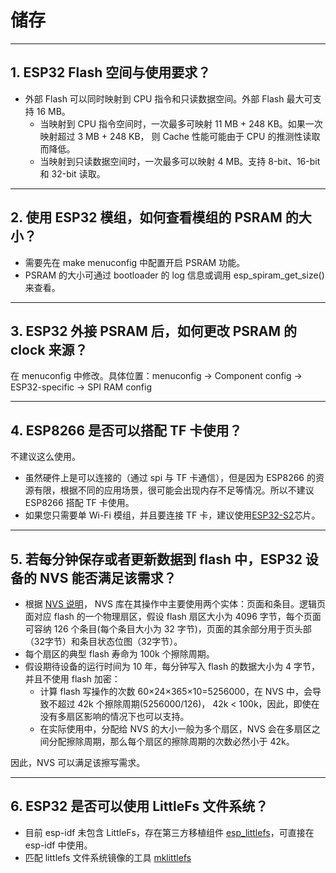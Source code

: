 # 储存

<style>
body {counter-reset: h2}
  h2 {counter-reset: h3}
  h2:before {counter-increment: h2; content: counter(h2) ". "}
  h3:before {counter-increment: h3; content: counter(h2) "." counter(h3) ". "}
  h2.nocount:before, h3.nocount:before, { content: ""; counter-increment: none }
</style>

---

## ESP32 Flash 空间与使用要求？

- 外部 Flash 可以同时映射到 CPU 指令和只读数据空间。外部 Flash 最大可支持 16 MB。 
  - 当映射到 CPU 指令空间时，一次最多可映射 11 MB + 248 KB。如果一次映射超过 3 MB + 248 KB， 则 Cache 性能可能由于 CPU 的推测性读取而降低。 
  - 当映射到只读数据空间时，一次最多可以映射 4 MB。支持 8-bit、16-bit 和 32-bit 读取。

---

## 使用 ESP32 模组，如何查看模组的 PSRAM 的大小？

- 需要先在 make menuconfig 中配置开启 PSRAM 功能。
- PSRAM 的大小可通过 bootloader 的 log 信息或调用 esp_spiram_get_size() 来查看。

---

## ESP32 外接 PSRAM 后，如何更改 PSRAM 的 clock 来源？

在 menuconfig 中修改。具体位置：menuconfig -> Component config -> ESP32-specific -> SPI RAM config 

---

## ESP8266 是否可以搭配 TF 卡使用？

不建议这么使用。
  - 虽然硬件上是可以连接的（通过 spi 与 TF 卡通信），但是因为 ESP8266 的资源有限，根据不同的应用场景，很可能会出现内存不足等情况。所以不建议 ESP8266 搭配 TF 卡使用。
  - 如果您只需要单 Wi-Fi 模组，并且要连接 TF 卡，建议使用[ESP32-S2](https://www.espressif.com/sites/default/files/documentation/esp32-s2_datasheet_cn.pdf)芯片。

---
## 若每分钟保存或者更新数据到 flash 中，ESP32 设备的 NVS 能否满足该需求？

- 根据 [NVS  说明](https://docs.espressif.com/projects/esp-idf/zh_CN/latest/esp32/api-reference/storage/nvs_flash.html)， NVS 库在其操作中主要使用两个实体：页面和条目。逻辑页面对应 flash 的一个物理扇区，假设 flash 扇区大小为 4096 字节，每个页面可容纳 126 个条目(每个条目大小为 32 字节)，页面的其余部分用于页头部（32字节）和条目状态位图（32字节）。
- 每个扇区的典型 flash 寿命为 100k 个擦除周期。
- 假设期待设备的运行时间为 10 年，每分钟写入 flash 的数据大小为 4 字节，并且不使用 flash 加密：
  - 计算 flash 写操作的次数 60×24×365×10=5256000，在 NVS 中，会导致不超过 42k 个擦除周期(5256000/126)， 42k < 100k，因此，即使在没有多扇区影响的情况下也可以支持。
  - 在实际使用中，分配给 NVS 的大小一般为多个扇区，NVS 会在多扇区之间分配擦除周期，那么每个扇区的擦除周期的次数必然小于 42k。
  
因此，NVS 可以满足该擦写需求。

---

## ESP32 是否可以使用 LittleFs 文件系统？

- 目前 esp-idf 未包含 LittleFs，存在第三方移植组件 [esp_littlefs](https://github.com/joltwallet/esp_littlefs)，可直接在 esp-idf 中使用。
- 匹配 littlefs 文件系统镜像的工具 [mklittlefs](https://github.com/earlephilhower/mklittlefs)
